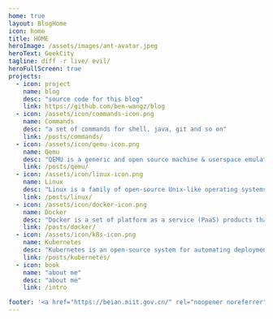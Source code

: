 ```yaml
---
home: true
layout: BlogHome
icon: home
title: HOME
heroImage: /assets/images/ant-avatar.jpeg
heroText: GeekCity
tagline: diff -r live/ evil/
heroFullScreen: true
projects:
  - icon: project
    name: blog
    desc: "source code for this blog"
    link: https://github.com/ben-wangz/blog
  - icon: /assets/icon/commands-icon.png
    name: Commands
    desc: "a set of commands for shell, java, git and so on"
    link: /posts/commands/
  - icon: /assets/icon/qemu-icon.png
    name: Qemu
    desc: "QEMU is a generic and open source machine & userspace emulator and virtualizer"
    link: /posts/qemu/
  - icon: /assets/icon/linux-icon.png
    name: Linux
    desc: "Linux is a family of open-source Unix-like operating systems based on the Linux kernel, an operating system kernel first released by Linus Torvalds"
    link: /posts/linux/
  - icon: /assets/icon/docker-icon.png
    name: Docker
    desc: "Docker is a set of platform as a service (PaaS) products that use OS-level virtualization to deliver software in packages called containers"
    link: /posts/docker/
  - icon: /assets/icon/k8s-icon.png
    name: Kubernetes
    desc: "Kubernetes is an open-source system for automating deployment, scaling, and management of containerized applications"
    link: /posts/kubernetes/
  - icon: book
    name: "about me"
    desc: "about me"
    link: /intro

footer: '<a href="https://beian.miit.gov.cn/" rel="noopener noreferrer" target="_blank">浙ICP备2021024222号<a/>'
---
```

